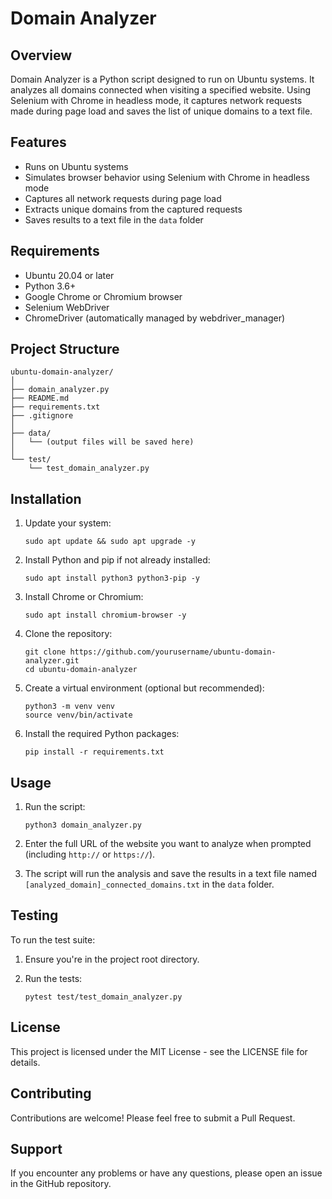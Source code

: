 # Domain Analyzer

## Overview

Domain Analyzer is a Python script designed to run on Ubuntu systems. It analyzes all domains connected when visiting a specified website. Using Selenium with Chrome in headless mode, it captures network requests made during page load and saves the list of unique domains to a text file.

## Features

- Runs on Ubuntu systems
- Simulates browser behavior using Selenium with Chrome in headless mode
- Captures all network requests during page load
- Extracts unique domains from the captured requests
- Saves results to a text file in the `data` folder

## Requirements

- Ubuntu 20.04 or later
- Python 3.6+
- Google Chrome or Chromium browser
- Selenium WebDriver
- ChromeDriver (automatically managed by webdriver_manager)

## Project Structure

```
ubuntu-domain-analyzer/
│
├── domain_analyzer.py
├── README.md
├── requirements.txt
├── .gitignore
│
├── data/
│   └── (output files will be saved here)
│
└── test/
    └── test_domain_analyzer.py
```

## Installation

1. Update your system:
   ```
   sudo apt update && sudo apt upgrade -y
   ```

2. Install Python and pip if not already installed:
   ```
   sudo apt install python3 python3-pip -y
   ```

3. Install Chrome or Chromium:
   ```
   sudo apt install chromium-browser -y
   ```

4. Clone the repository:
   ```
   git clone https://github.com/yourusername/ubuntu-domain-analyzer.git
   cd ubuntu-domain-analyzer
   ```

5. Create a virtual environment (optional but recommended):
   ```
   python3 -m venv venv
   source venv/bin/activate
   ```

6. Install the required Python packages:
   ```
   pip install -r requirements.txt
   ```

## Usage

1. Run the script:
   ```
   python3 domain_analyzer.py
   ```

2. Enter the full URL of the website you want to analyze when prompted (including `http://` or `https://`).

3. The script will run the analysis and save the results in a text file named `[analyzed_domain]_connected_domains.txt` in the `data` folder.

## Testing

To run the test suite:

1. Ensure you're in the project root directory.

2. Run the tests:
   ```
   pytest test/test_domain_analyzer.py
   ```

## License

This project is licensed under the MIT License - see the LICENSE file for details.

## Contributing

Contributions are welcome! Please feel free to submit a Pull Request.

## Support

If you encounter any problems or have any questions, please open an issue in the GitHub repository.